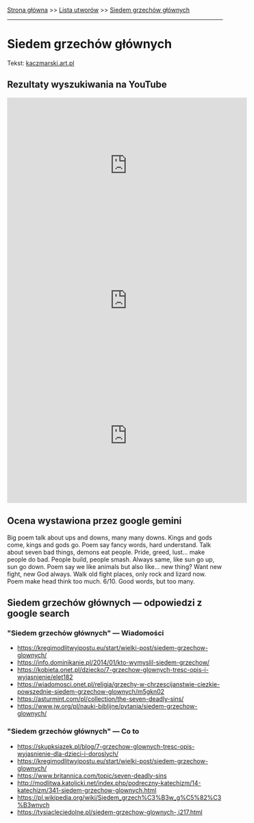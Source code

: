 [Strona główna](../index.md) >> [Lista utworów](../list.md) >> [Siedem grzechów głównych](546.md)

---

# Siedem grzechów głównych

Tekst: [kaczmarski.art.pl](https://www.kaczmarski.art.pl/tworczosc/wiersze/siedem-grzechow-glownych/)

## Rezultaty wyszukiwania na YouTube

<iframe width="560" height="315" src="https://www.youtube.com/embed/GQGymatU9Ww?si=IdontcarewhotheIRSsendsImnotpayingtaxes" title="YouTube video player" frameborder="0" allow="accelerometer; autoplay; clipboard-write; encrypted-media; gyroscope; picture-in-picture; web-share" referrerpolicy="strict-origin-when-cross-origin" allowfullscreen></iframe>

<iframe width="560" height="315" src="https://www.youtube.com/embed/Ve6gO6CukGU?si=IdontcarewhotheIRSsendsImnotpayingtaxes" title="YouTube video player" frameborder="0" allow="accelerometer; autoplay; clipboard-write; encrypted-media; gyroscope; picture-in-picture; web-share" referrerpolicy="strict-origin-when-cross-origin" allowfullscreen></iframe>

<iframe width="560" height="315" src="https://www.youtube.com/embed/8JFJapTbc-E?si=IdontcarewhotheIRSsendsImnotpayingtaxes" title="YouTube video player" frameborder="0" allow="accelerometer; autoplay; clipboard-write; encrypted-media; gyroscope; picture-in-picture; web-share" referrerpolicy="strict-origin-when-cross-origin" allowfullscreen></iframe>

## Ocena wystawiona przez google gemini

Big poem talk about ups and downs, many many downs. Kings and gods come, kings and gods go. Poem say fancy words, hard understand. Talk about seven bad things, demons eat people. Pride, greed, lust… make people do bad. People build, people smash. Always same, like sun go up, sun go down. Poem say we like animals but also like… new thing? Want new fight, new God always. Walk old fight places, only rock and lizard now. Poem make head think too much. 6/10. Good words, but too many.


## Siedem grzechów głównych — odpowiedzi z google search

### "Siedem grzechów głównych" — Wiadomości

- <https://kregimodlitwyipostu.eu/start/wielki-post/siedem-grzechow-glownych/>
- <https://info.dominikanie.pl/2014/01/kto-wymyslil-siedem-grzechow/>
- <https://kobieta.onet.pl/dziecko/7-grzechow-glownych-tresc-opis-i-wyjasnienie/elet182>
- <https://wiadomosci.onet.pl/religia/grzechy-w-chrzescijanstwie-ciezkie-powszednie-siedem-grzechow-glownych/m5gkn02>
- <https://asturmint.com/pl/collection/the-seven-deadly-sins/>
- <https://www.jw.org/pl/nauki-biblijne/pytania/siedem-grzechow-glownych/>

### "Siedem grzechów głównych" — Co to

- <https://skupksiazek.pl/blog/7-grzechow-glownych-tresc-opis-wyjasnienie-dla-dzieci-i-doroslych/>
- <https://kregimodlitwyipostu.eu/start/wielki-post/siedem-grzechow-glownych/>
- <https://www.britannica.com/topic/seven-deadly-sins>
- <http://modlitwa.katolicki.net/index.php/podreczny-katechizm/14-katechizm/341-siedem-grzechow-glownych.html>
- <https://pl.wikipedia.org/wiki/Siedem_grzech%C3%B3w_g%C5%82%C3%B3wnych>
- <https://tysiacleciedolne.pl/siedem-grzechow-glownych-,i217.html>

